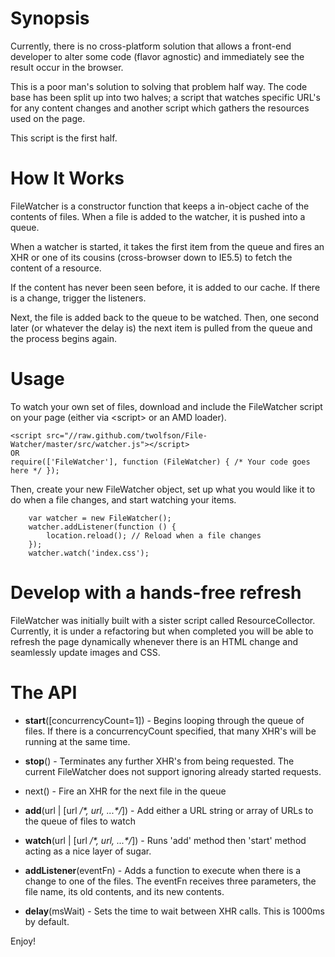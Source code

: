 Synopsis
========
Currently, there is no cross-platform solution that allows a front-end developer to alter some code (flavor agnostic) and immediately see the result occur in the browser.

This is a poor man's solution to solving that problem half way. The code base has been split up into two halves; a script that watches specific URL's for any content changes and another script which gathers the resources used on the page.

This script is the first half.

How It Works
============
FileWatcher is a constructor function that keeps a in-object cache of the contents of files. When a file is added to the watcher, it is pushed into a queue.

When a watcher is started, it takes the first item from the queue and fires an XHR or one of its cousins (cross-browser down to IE5.5) to fetch the content of a resource.

If the content has never been seen before, it is added to our cache. If there is a change, trigger the listeners.

Next, the file is added back to the queue to be watched. Then, one second later (or whatever the delay is) the next item is pulled from the queue and the process begins again.

Usage
========
To watch your own set of files, download and include the FileWatcher script on your page (either via &lt;script&gt; or an AMD loader).

    <script src="//raw.github.com/twolfson/File-Watcher/master/src/watcher.js"></script>
    OR
    require(['FileWatcher'], function (FileWatcher) { /* Your code goes here */ });

Then, create your new FileWatcher object, set up what you would like it to do when a file changes, and start watching your items.

        var watcher = new FileWatcher();
        watcher.addListener(function () {
            location.reload(); // Reload when a file changes
        });
        watcher.watch('index.css');

Develop with a hands-free refresh
=================================
FileWatcher was initially built with a sister script called ResourceCollector. Currently, it is under a refactoring but when completed you will be able to refresh the page dynamically whenever there is an HTML change and seamlessly update images and CSS.


The API
=========
 - **start**([concurrencyCount=1]) - Begins looping through the queue of files. If there is a concurrencyCount specified, that many XHR's will be running at the same time.

 - **stop**() - Terminates any further XHR's from being requested. The current FileWatcher does not support ignoring already started requests.
 - next() - Fire an XHR for the next file in the queue

 - **add**(url | [url */\*, url, ...\*/*]) - Add either a URL string or array of URLs to the queue of files to watch

 - **watch**(url | [url */\*, url, ...\*/*]) - Runs 'add' method then 'start' method acting as a nice layer of sugar.

 - **addListener**(eventFn) - Adds a function to execute when there is a change to one of the files. The eventFn receives three parameters, the file name, its old contents, and its new contents.

 - **delay**(msWait) - Sets the time to wait between XHR calls. This is 1000ms by default.

Enjoy!